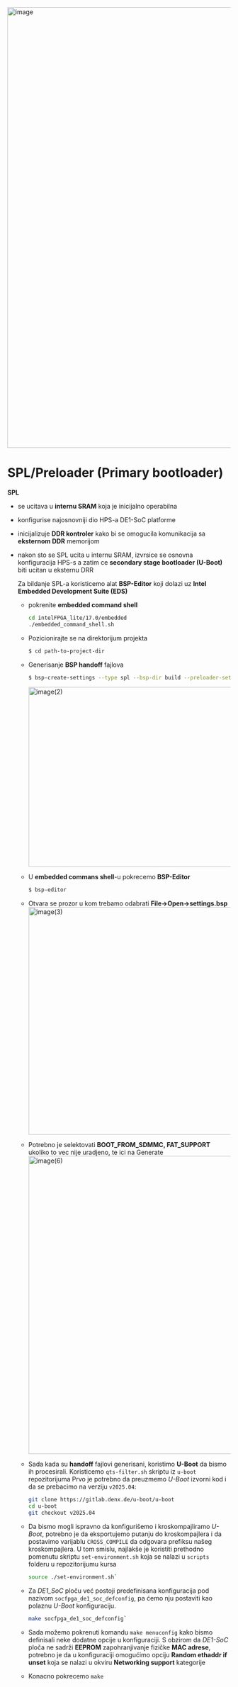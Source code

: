 <img width="2514" height="995" alt="image" src="https://github.com/user-attachments/assets/724cfeed-50df-4b25-bb45-87047dc75462" />

# SPL/Preloader (Primary bootloader)

**SPL**
- se ucitava u **internu SRAM** koja je inicijalno operabilna
- konfigurise najosnovniji dio HPS-a DE1-SoC platforme
- inicijalizuje **DDR kontroler** kako bi se omogucila komunikacija sa **eksternom DDR** memorijom
- nakon sto se SPL ucita u internu SRAM, izvrsice se osnovna konfiguracija HPS-s a zatim ce
**secondary stage bootloader (U-Boot)** biti ucitan u eksternu DRR

  Za bildanje SPL-a koristicemo alat **BSP-Editor** koji dolazi uz **Intel Embedded Development Suite (EDS)**
  - pokrenite **embedded command shell**
    ```bash
    cd intelFPGA_lite/17.0/embedded
    ./embedded_command_shell.sh
    ```
  - Pozicionirajte se na direktorijum projekta
    ```bash
    $ cd path-to-project-dir
    ```
  - Generisanje **BSP handoff** fajlova 
    ```bash
    $ bsp-create-settings --type spl --bsp-dir build --preloader-settings-dir hps_isw_handoff/soc_system_hps_0/ --settings build/settings.bsp
    ```
    <img width="1342" height="406" alt="image(2)" src="https://github.com/user-attachments/assets/5877df41-2644-4815-82cc-3f8ab52852bb" />
  - U **embedded commans shell**-u pokrecemo **BSP-Editor**
    ```bash
    $ bsp-editor
    ```
  - Otvara se prozor u kom trebamo odabrati **File->Open->settings.bsp**
    <img width="1005" height="514" alt="image(3)" src="https://github.com/user-attachments/assets/29caaac5-7146-452d-be9f-653e090fa3e8" />
  - Potrebno je selektovati **BOOT_FROM_SDMMC, FAT_SUPPORT** ukoliko to vec nije uradjeno, te ici na Generate
    <img width="1263" height="673" alt="image(6)" src="https://github.com/user-attachments/assets/b82278ac-388b-4f4d-93cf-d5d5c265b9fa" />
  - Sada kada su **handoff** fajlovi generisani, koristimo **U-Boot** da bismo ih procesirali. Koristicemo `qts-filter.sh` skriptu iz `u-boot` repozitorijuma
    Prvo je potrebno da preuzmemo *U-Boot* izvorni kod i da se prebacimo na verziju `v2025.04`:
    ```bash
    git clone https://gitlab.denx.de/u-boot/u-boot
    cd u-boot
    git checkout v2025.04
    ```
  - Da bismo mogli ispravno da konfigurišemo i kroskompajliramo *U-Boot*, potrebno je da eksportujemo
    putanju do kroskompajlera i da postavimo varijablu `CROSS_COMPILE` da odgovara prefiksu našeg
    kroskompajlera. U tom smislu, najlakše je koristiti prethodno pomenutu skriptu `set-environment.sh`
    koja se nalazi u `scripts` folderu u repozitorijumu kursa
    ```bash
    source ./set-environment.sh`
    ```
  - Za *DE1_SoC* ploču već postoji predefinisana konfiguracija pod nazivom `socfpga_de1_soc_defconfig`,
    pa ćemo nju postaviti kao polaznu *U-Boot* konfiguraciju.
    ```bash
    make socfpga_de1_soc_defconfig`
    ```
  - Sada možemo pokrenuti komandu `make menuconfig` kako bismo definisali neke dodatne opcije u
    konfiguraciji. S obzirom da *DE1-SoC* ploča ne sadrži **EEPROM** zapohranjivanje fizičke **MAC adrese**,
    potrebno je da u konfiguraciji omogućimo opciju **Random ethaddr if unset** koja se nalazi u okviru **Networking support** kategorije
    
  - Konacno pokrecemo `make`
